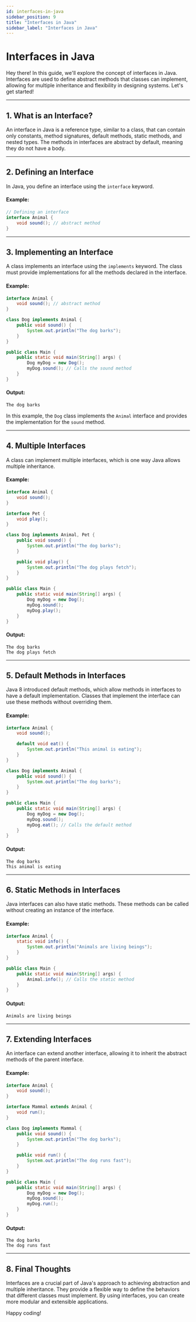 ```yaml
---
id: interfaces-in-java
sidebar_position: 9
title: "Interfaces in Java"
sidebar_label: "Interfaces in Java"
---
```


# Interfaces in Java

Hey there! In this guide, we'll explore the concept of interfaces in Java. Interfaces are used to define abstract methods that classes can implement, allowing for multiple inheritance and flexibility in designing systems. Let's get started!

---

## 1. What is an Interface?

An interface in Java is a reference type, similar to a class, that can contain only constants, method signatures, default methods, static methods, and nested types. The methods in interfaces are abstract by default, meaning they do not have a body.

---

## 2. Defining an Interface

In Java, you define an interface using the `interface` keyword.

#### Example:

```java
// Defining an interface
interface Animal {
    void sound(); // abstract method
}
```

---

## 3. Implementing an Interface

A class implements an interface using the `implements` keyword. The class must provide implementations for all the methods declared in the interface.

#### Example:

```java
interface Animal {
    void sound(); // abstract method
}

class Dog implements Animal {
    public void sound() {
        System.out.println("The dog barks");
    }
}

public class Main {
    public static void main(String[] args) {
        Dog myDog = new Dog();
        myDog.sound(); // Calls the sound method
    }
}
```

#### Output:

```
The dog barks
```

In this example, the `Dog` class implements the `Animal` interface and provides the implementation for the `sound` method.

---

## 4. Multiple Interfaces

A class can implement multiple interfaces, which is one way Java allows multiple inheritance.

#### Example:

```java
interface Animal {
    void sound();
}

interface Pet {
    void play();
}

class Dog implements Animal, Pet {
    public void sound() {
        System.out.println("The dog barks");
    }

    public void play() {
        System.out.println("The dog plays fetch");
    }
}

public class Main {
    public static void main(String[] args) {
        Dog myDog = new Dog();
        myDog.sound();
        myDog.play();
    }
}
```

#### Output:

```
The dog barks
The dog plays fetch
```

---

## 5. Default Methods in Interfaces

Java 8 introduced default methods, which allow methods in interfaces to have a default implementation. Classes that implement the interface can use these methods without overriding them.

#### Example:

```java
interface Animal {
    void sound();

    default void eat() {
        System.out.println("This animal is eating");
    }
}

class Dog implements Animal {
    public void sound() {
        System.out.println("The dog barks");
    }
}

public class Main {
    public static void main(String[] args) {
        Dog myDog = new Dog();
        myDog.sound();
        myDog.eat(); // Calls the default method
    }
}
```

#### Output:

```
The dog barks
This animal is eating
```

---

## 6. Static Methods in Interfaces

Java interfaces can also have static methods. These methods can be called without creating an instance of the interface.

#### Example:

```java
interface Animal {
    static void info() {
        System.out.println("Animals are living beings");
    }
}

public class Main {
    public static void main(String[] args) {
        Animal.info(); // Calls the static method
    }
}
```

#### Output:

```
Animals are living beings
```

---

## 7. Extending Interfaces

An interface can extend another interface, allowing it to inherit the abstract methods of the parent interface.

#### Example:

```java
interface Animal {
    void sound();
}

interface Mammal extends Animal {
    void run();
}

class Dog implements Mammal {
    public void sound() {
        System.out.println("The dog barks");
    }

    public void run() {
        System.out.println("The dog runs fast");
    }
}

public class Main {
    public static void main(String[] args) {
        Dog myDog = new Dog();
        myDog.sound();
        myDog.run();
    }
}
```

#### Output:

```
The dog barks
The dog runs fast
```

---

## 8. Final Thoughts

Interfaces are a crucial part of Java's approach to achieving abstraction and multiple inheritance. They provide a flexible way to define the behaviors that different classes must implement. By using interfaces, you can create more modular and extensible applications.

Happy coding!

